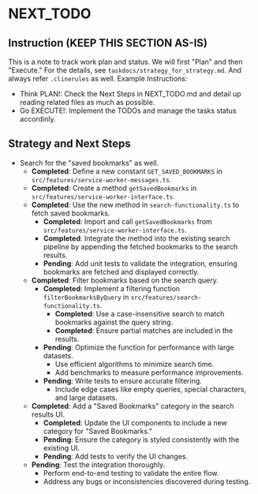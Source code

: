 # NEXT_TODO

## Instruction (KEEP THIS SECTION AS-IS)

This is a note to track work plan and status.
We will first "Plan" and then "Execute." For the details, see `taskdocs/strategy_for_strategy.md`.
And always refer `.clinerules` as well.
Example Instructions:

- Think PLAN!: Check the Next Steps in NEXT_TODO.md and detail up reading related files as much as possible.
- Go EXECUTE!: Implement the TODOs and manage the tasks status accordinly.

## Strategy and Next Steps

- Search for the "saved bookmarks" as well.
  - **Completed**: Define a new constant `GET_SAVED_BOOKMARKS` in `src/features/service-worker-messages.ts`.
  - **Completed**: Create a method `getSavedBookmarks` in `src/features/service-worker-interface.ts`.
  - **Completed**: Use the new method in `search-functionality.ts` to fetch saved bookmarks.
    - **Completed**: Import and call `getSavedBookmarks` from `src/features/service-worker-interface.ts`.
    - **Completed**: Integrate the method into the existing search pipeline by appending the fetched bookmarks to the search results.
    - **Pending**: Add unit tests to validate the integration, ensuring bookmarks are fetched and displayed correctly.
  - **Completed**: Filter bookmarks based on the search query.
    - **Completed**: Implement a filtering function `filterBookmarksByQuery` in `src/features/search-functionality.ts`.
      - **Completed**: Use a case-insensitive search to match bookmarks against the query string.
      - **Completed**: Ensure partial matches are included in the results.
    - **Pending**: Optimize the function for performance with large datasets.
      - Use efficient algorithms to minimize search time.
      - Add benchmarks to measure performance improvements.
    - **Pending**: Write tests to ensure accurate filtering.
      - Include edge cases like empty queries, special characters, and large datasets.
  - **Completed**: Add a "Saved Bookmarks" category in the search results UI.
    - **Completed**: Update the UI components to include a new category for "Saved Bookmarks."
    - **Pending**: Ensure the category is styled consistently with the existing UI.
    - **Pending**: Add tests to verify the UI changes.
  - **Pending**: Test the integration thoroughly.
    - Perform end-to-end testing to validate the entire flow.
    - Address any bugs or inconsistencies discovered during testing.

